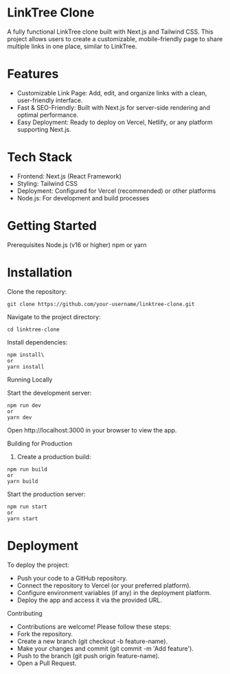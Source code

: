# LinkTree Clone

A fully functional LinkTree clone built with Next.js and Tailwind CSS. This project allows users to create a customizable, mobile-friendly page to share multiple links in one place, similar to LinkTree.

# Features

- Customizable Link Page: Add, edit, and organize links with a clean, user-friendly interface.
- Fast & SEO-Friendly: Built with Next.js for server-side rendering and optimal performance.
- Easy Deployment: Ready to deploy on Vercel, Netlify, or any platform supporting Next.js.

# Tech Stack

- Frontend: Next.js (React Framework)
- Styling: Tailwind CSS
- Deployment: Configured for Vercel (recommended) or other platforms
- Node.js: For development and build processes

# Getting Started

Prerequisites
Node.js (v16 or higher)
npm or yarn

# Installation


Clone the repository:
```
git clone https://github.com/your-username/linktree-clone.git
```


Navigate to the project directory:
```
cd linktree-clone
```


Install dependencies:
```
npm install\
or
yarn install
```

Running Locally

Start the development server:
```
npm run dev
or
yarn dev
```


Open http://localhost:3000 in your browser to view the app.

Building for Production

1. Create a production build:
```
npm run build
or
yarn build
```

Start the production server:
```
npm run start
or
yarn start
```

# Deployment

To deploy the project:
- Push your code to a GitHub repository.
- Connect the repository to Vercel (or your preferred platform).
- Configure environment variables (if any) in the deployment platform.
- Deploy the app and access it via the provided URL.


Contributing
- Contributions are welcome! Please follow these steps:
- Fork the repository.
- Create a new branch (git checkout -b feature-name).
- Make your changes and commit (git commit -m 'Add feature').
- Push to the branch (git push origin feature-name).
- Open a Pull Request.
